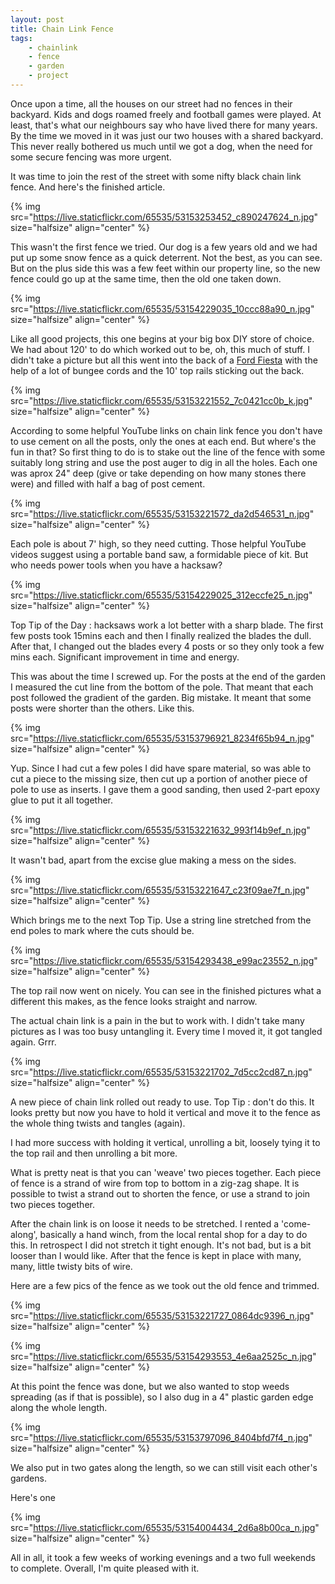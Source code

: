```yaml
---
layout: post
title: Chain Link Fence
tags:
    - chainlink
    - fence
    - garden
    - project
---
```



Once upon a time, all the houses on our street had no fences in their backyard.  Kids and dogs roamed freely and football games were played.  At least, that's what our neighbours say who have lived there for many years.  By the time we moved in it was just our two houses with a shared backyard. This never really bothered us much until we got a dog, when the need for some secure fencing was more urgent.




It was time to join the rest of the street with some nifty black chain link fence. And here's the finished article.




{% img src="https://live.staticflickr.com/65535/53153253452_c890247624_n.jpg"  size="halfsize"  align="center" %}


This wasn't the first fence we tried.  Our dog is a few years old and we had put up some snow fence as a quick deterrent.  Not the best, as you can see. But on the plus side this was a few feet within our property line, so the new fence could go up at the same time, then the old one taken down. 




{% img src="https://live.staticflickr.com/65535/53154229035_10ccc88a90_n.jpg"  size="halfsize"  align="center" %}


Like all good projects, this one begins at your big box DIY store of choice.  We had about 120' to do which worked out to be, oh, this much of stuff. I didn't take a picture but all this went into the back of a [Ford Fiesta](https://en.wikipedia.org/wiki/Ford_Fiesta) with the help of a lot of bungee cords and the 10' top rails sticking out the back.




{% img src="https://live.staticflickr.com/65535/53153221552_7c0421cc0b_k.jpg"  size="halfsize"  align="center" %}


According to some helpful YouTube links on chain link fence you don't have to use cement on all the posts, only the ones at each end.  But where's the fun in that? So first thing to do is to stake out the line of the fence with some suitably long string and use the post auger to dig in all the holes. Each one was aprox 24" deep (give or take depending on how many stones there were) and filled with half a bag of post cement. 




{% img src="https://live.staticflickr.com/65535/53153221572_da2d546531_n.jpg"  size="halfsize"  align="center" %}


Each pole is about 7' high, so they need cutting.  Those helpful YouTube videos suggest using a portable band saw, a formidable piece of kit. But who needs power tools when you have a hacksaw?




{% img src="https://live.staticflickr.com/65535/53154229025_312eccfe25_n.jpg"  size="halfsize"  align="center" %}


Top Tip of the Day : hacksaws work a lot better with a sharp blade. The first few posts took 15mins each and then I finally realized the blades the dull.  After that, I changed out the blades every 4 posts or so they only took a few mins each.  Significant improvement in time and energy.




This was about the time I screwed up.  For the posts at the end of the garden I measured the cut line from the bottom of the pole.  That meant that each post followed the gradient of the garden.  Big mistake. It meant that some posts were shorter than the others.  Like this.




{% img src="https://live.staticflickr.com/65535/53153796921_8234f65b94_n.jpg"  size="halfsize"  align="center" %}


Yup. Since I had cut a few poles I did have spare material, so was able to cut a piece to the missing size, then cut up a portion of another piece of pole to use as inserts.  I gave them a good sanding, then used 2-part epoxy glue to put it all together.




{% img src="https://live.staticflickr.com/65535/53153221632_993f14b9ef_n.jpg"  size="halfsize"  align="center" %}


It wasn't bad, apart from the excise glue making a mess on the sides.




{% img src="https://live.staticflickr.com/65535/53153221647_c23f09ae7f_n.jpg"  size="halfsize"  align="center" %}


Which brings me to the next Top Tip.  Use a string line stretched from the end poles to mark where the cuts should be.




{% img src="https://live.staticflickr.com/65535/53154293438_e99ac23552_n.jpg"  size="halfsize"  align="center" %}


The top rail now went on nicely. You can see in the finished pictures what a different this makes, as the fence looks straight and narrow.




The actual chain link is a pain in the but to work with. I didn't take many pictures as I was too busy untangling it.  Every time I moved it, it got tangled again.  Grrr.




{% img src="https://live.staticflickr.com/65535/53153221702_7d5cc2cd87_n.jpg"  size="halfsize"  align="center" %}


A new piece of chain link rolled out ready to use.  Top Tip : don't do this. It looks pretty but now you have to hold it vertical and move it to the fence as the whole thing twists and tangles (again).




I had more success with holding it vertical, unrolling a bit, loosely tying it to the top rail and then unrolling a bit more.




What is pretty neat is that you can 'weave' two pieces together. Each piece of fence is a strand of wire from top to bottom in a zig-zag shape.  It is possible to twist a strand out to shorten the fence, or use a strand to join two pieces together.




After the chain link is on loose it needs to be stretched. I rented a 'come-along', basically a hand winch, from the local rental shop for a day to do this.  In retrospect I did not stretch it tight enough.  It's not bad, but is a bit looser than I would like.  After that the fence is kept in place with many, many, little twisty bits of wire.




Here are a few pics of the fence as we took out the old fence and trimmed.




{% img src="https://live.staticflickr.com/65535/53153221727_0864dc9396_n.jpg"  size="halfsize"  align="center" %}


{% img src="https://live.staticflickr.com/65535/53154293553_4e6aa2525c_n.jpg"  size="halfsize"  align="center" %}


At this point the fence was done, but we also wanted to stop weeds spreading (as if that is possible), so I also dug in a 4" plastic garden edge along the whole length.




{% img src="https://live.staticflickr.com/65535/53153797096_8404bfd7f4_n.jpg"  size="halfsize"  align="center" %}


We also put in two gates along the length, so we can still visit each other's gardens.




Here's one




{% img src="https://live.staticflickr.com/65535/53154004434_2d6a8b00ca_n.jpg"  size="halfsize"  align="center" %}


All in all, it took a few weeks of working evenings and a two full weekends to complete.  Overall, I'm quite pleased with it. 



